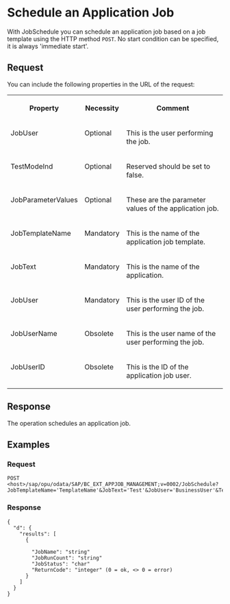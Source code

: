 <!-- loiof2a48b0f4e774562a2ec6a3964a9c7e5 -->

# Schedule an Application Job

With JobSchedule you can schedule an application job based on a job template using the HTTP method `POST`. No start condition can be specified, it is always 'immediate start'.



<a name="loiof2a48b0f4e774562a2ec6a3964a9c7e5__section_jzq_tvt_zhb"/>

## Request

You can include the following properties in the URL of the request:


<table>
<tr>
<th valign="top">

Property



</th>
<th valign="top">

Necessity



</th>
<th valign="top">

Comment



</th>
</tr>
<tr>
<td valign="top">

JobUser



</td>
<td valign="top">

Optional



</td>
<td valign="top">

This is the user performing the job.



</td>
</tr>
<tr>
<td valign="top">

TestModeInd



</td>
<td valign="top">

Optional



</td>
<td valign="top">

Reserved should be set to false.



</td>
</tr>
<tr>
<td valign="top">

JobParameterValues



</td>
<td valign="top">

Optional



</td>
<td valign="top">

These are the parameter values of the application job.



</td>
</tr>
<tr>
<td valign="top">

JobTemplateName



</td>
<td valign="top">

Mandatory



</td>
<td valign="top">

This is the name of the application job template.



</td>
</tr>
<tr>
<td valign="top">

JobText



</td>
<td valign="top">

Mandatory



</td>
<td valign="top">

This is the name of the application.



</td>
</tr>
<tr>
<td valign="top">

JobUser



</td>
<td valign="top">

Mandatory



</td>
<td valign="top">

This is the user ID of the user performing the job.



</td>
</tr>
<tr>
<td valign="top">

JobUserName



</td>
<td valign="top">

Obsolete



</td>
<td valign="top">

This is the user name of the user performing the job.



</td>
</tr>
<tr>
<td valign="top">

JobUserID



</td>
<td valign="top">

Obsolete



</td>
<td valign="top">

This is the ID of the application job user.



</td>
</tr>
</table>



<a name="loiof2a48b0f4e774562a2ec6a3964a9c7e5__section_ztj_5wt_zhb"/>

## Response

The operation schedules an application job.



<a name="loiof2a48b0f4e774562a2ec6a3964a9c7e5__section_mwv_vwt_zhb"/>

## Examples



### Request

```
POST <host>/sap/opu/odata/SAP/BC_EXT_APPJOB_MANAGEMENT;v=0002/JobSchedule?JobTemplateName='TemplateName'&JobText='Test'&JobUser='BusinessUser'&TestModeInd=false&JobParameterValues=''
```



### Response

```
{
  "d": {
    "results": [
      {

        "JobName": "string"
        "JobRunCount": "string"
        "JobStatus": "char"
        "ReturnCode": "integer" (0 = ok, <> 0 = error)
      }
    ]
  }
}

```

